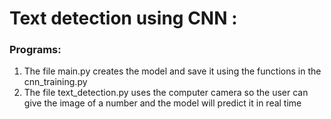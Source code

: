 # Text detection using CNN :

### Programs:
1. The file main.py creates the model and save it using the functions in the cnn_training.py
2. The file text_detection.py uses the computer camera so the user can give the image of a number and the model will predict it in real time